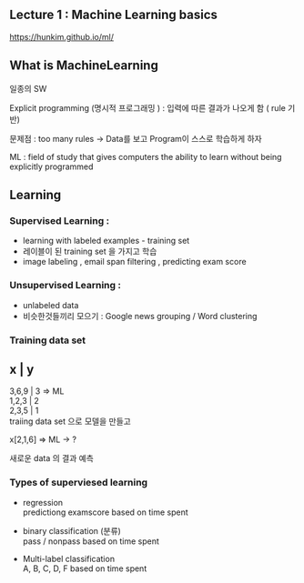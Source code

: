 ## Lecture 1 : Machine Learning basics

https://hunkim.github.io/ml/


## What is MachineLearning

일종의 SW 

Explicit programming (명시적 프로그래밍 )  : 입력에 따른 결과가 나오게 함 ( rule 기반)

문제점 : too many rules ->  Data를 보고 Program이 스스로 학습하게 하자  

ML :  field of study that gives computers the ability to learn without being explicitly programmed


## Learning

### Supervised  Learning : 
- learning with labeled examples - training set 
- 레이블이 된 training set 을 가지고 학습
- image labeling , email span filtering , predicting exam score



### Unsupervised Learning : 
- unlabeled data
- 비슷한것들끼리 모으기 :  Google news grouping / Word clustering 


### Training data set
x     |   y  
-------------  
3,6,9 |   3       =>   ML  
1,2,3 |   2  
2,3,5 |   1  
traiing data set 으로 모델을 만들고  

x[2,1,6] => ML -> ?  

새로운 data 의 결과 예측  

### Types of superviesed learning

- regression  
predictiong examscore  based on time spent 

- binary classification (분류)  
pass / nonpass based on time spent

- Multi-label classification  
 A, B, C, D, F  based on time spent

